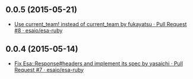 ## 0.0.5 (2015-05-21)
- [Use current_team! instead of current_team by fukayatsu · Pull Request #8 · esaio/esa-ruby](https://github.com/esaio/esa-ruby/pull/8)

## 0.0.4 (2015-05-14)
- [Fix Esa::Response#headers and implement its spec by yasaichi · Pull Request #7 · esaio/esa-ruby](https://github.com/esaio/esa-ruby/pull/7)
